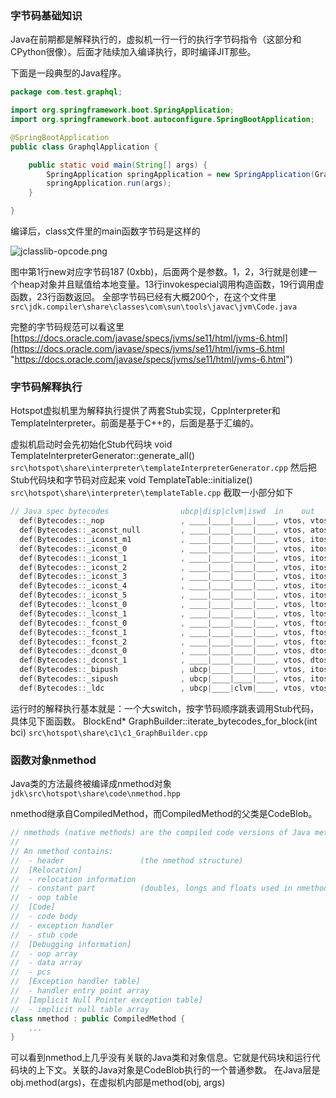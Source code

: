 ### 字节码基础知识
Java在前期都是解释执行的，虚拟机一行一行的执行字节码指令（这部分和CPython很像）。后面才陆续加入编译执行，即时编译JIT那些。

下面是一段典型的Java程序。
```java
package com.test.graphql;

import org.springframework.boot.SpringApplication;
import org.springframework.boot.autoconfigure.SpringBootApplication;

@SpringBootApplication
public class GraphqlApplication {

    public static void main(String[] args) {
        SpringApplication springApplication = new SpringApplication(GraphqlApplication.class);
        springApplication.run(args);
    }

}
```
编译后，class文件里的main函数字节码是这样的

![jclasslib-opcode.png](https://ping666.com/wp-content/uploads/2024/09/jclasslib-opcode.png "jclasslib-opcode.png")

图中第1行new对应字节码187 (0xbb)，后面两个是参数。1，2，3行就是创建一个heap对象并且赋值给本地变量。13行invokespecial调用构造函数，19行调用虚函数，23行函数返回。
全部字节码已经有大概200个，在这个文件里
`src\jdk.compiler\share\classes\com\sun\tools\javac\jvm\Code.java`

完整的字节码规范可以看这里[https://docs.oracle.com/javase/specs/jvms/se11/html/jvms-6.html](https://docs.oracle.com/javase/specs/jvms/se11/html/jvms-6.html "https://docs.oracle.com/javase/specs/jvms/se11/html/jvms-6.html")

### 字节码解释执行
Hotspot虚拟机里为解释执行提供了两套Stub实现，CppInterpreter和TemplateInterpreter。前面是基于C++的，后面是基于汇编的。

虚拟机启动时会先初始化Stub代码块
void TemplateInterpreterGenerator::generate_all()
`src\hotspot\share\interpreter\templateInterpreterGenerator.cpp`
然后把Stub代码块和字节码对应起来
void TemplateTable::initialize()
`src\hotspot\share\interpreter\templateTable.cpp`
截取一小部分如下
```cpp
// Java spec bytecodes                ubcp|disp|clvm|iswd  in    out   generator             argument
  def(Bytecodes::_nop                 , ____|____|____|____, vtos, vtos, nop                 ,  _           );
  def(Bytecodes::_aconst_null         , ____|____|____|____, vtos, atos, aconst_null         ,  _           );
  def(Bytecodes::_iconst_m1           , ____|____|____|____, vtos, itos, iconst              , -1           );
  def(Bytecodes::_iconst_0            , ____|____|____|____, vtos, itos, iconst              ,  0           );
  def(Bytecodes::_iconst_1            , ____|____|____|____, vtos, itos, iconst              ,  1           );
  def(Bytecodes::_iconst_2            , ____|____|____|____, vtos, itos, iconst              ,  2           );
  def(Bytecodes::_iconst_3            , ____|____|____|____, vtos, itos, iconst              ,  3           );
  def(Bytecodes::_iconst_4            , ____|____|____|____, vtos, itos, iconst              ,  4           );
  def(Bytecodes::_iconst_5            , ____|____|____|____, vtos, itos, iconst              ,  5           );
  def(Bytecodes::_lconst_0            , ____|____|____|____, vtos, ltos, lconst              ,  0           );
  def(Bytecodes::_lconst_1            , ____|____|____|____, vtos, ltos, lconst              ,  1           );
  def(Bytecodes::_fconst_0            , ____|____|____|____, vtos, ftos, fconst              ,  0           );
  def(Bytecodes::_fconst_1            , ____|____|____|____, vtos, ftos, fconst              ,  1           );
  def(Bytecodes::_fconst_2            , ____|____|____|____, vtos, ftos, fconst              ,  2           );
  def(Bytecodes::_dconst_0            , ____|____|____|____, vtos, dtos, dconst              ,  0           );
  def(Bytecodes::_dconst_1            , ____|____|____|____, vtos, dtos, dconst              ,  1           );
  def(Bytecodes::_bipush              , ubcp|____|____|____, vtos, itos, bipush              ,  _           );
  def(Bytecodes::_sipush              , ubcp|____|____|____, vtos, itos, sipush              ,  _           );
  def(Bytecodes::_ldc                 , ubcp|____|clvm|____, vtos, vtos, ldc                 ,  false       );
```

运行时的解释执行基本就是：一个大switch，按字节码顺序跳表调用Stub代码，具体见下面函数。
BlockEnd* GraphBuilder::iterate_bytecodes_for_block(int bci)
`src\hotspot\share\c1\c1_GraphBuilder.cpp`

### 函数对象nmethod
Java类的方法最终被编译成nmethod对象
`jdk\src\hotspot\share\code\nmethod.hpp`

nmethod继承自CompiledMethod，而CompiledMethod的父类是CodeBlob。
```cpp
// nmethods (native methods) are the compiled code versions of Java methods.
//
// An nmethod contains:
//  - header                 (the nmethod structure)
//  [Relocation]
//  - relocation information
//  - constant part          (doubles, longs and floats used in nmethod)
//  - oop table
//  [Code]
//  - code body
//  - exception handler
//  - stub code
//  [Debugging information]
//  - oop array
//  - data array
//  - pcs
//  [Exception handler table]
//  - handler entry point array
//  [Implicit Null Pointer exception table]
//  - implicit null table array
class nmethod : public CompiledMethod {
    ...
}
```

可以看到nmethod上几乎没有关联的Java类和对象信息。它就是代码块和运行代码块的上下文。关联的Java对象是CodeBlob执行的一个普通参数。
在Java层是obj.method(args)，在虚拟机内部是method(obj, args)
